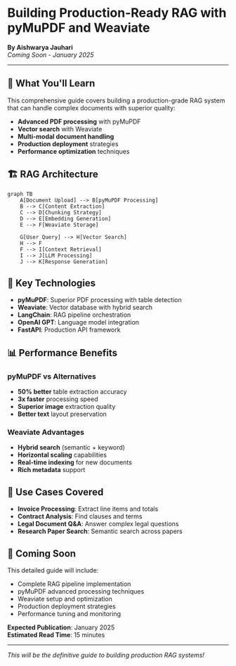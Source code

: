 # Building Production-Ready RAG with pyMuPDF and Weaviate

**By Aishwarya Jauhari**  
*Coming Soon - January 2025*

---

## 🎯 **What You'll Learn**

This comprehensive guide covers building a production-grade RAG system that can handle complex documents with superior quality:

- **Advanced PDF processing** with pyMuPDF
- **Vector search** with Weaviate
- **Multi-modal document handling**
- **Production deployment** strategies
- **Performance optimization** techniques

## 🏗️ **RAG Architecture**

```mermaid
graph TB
    A[Document Upload] --> B[pyMuPDF Processing]
    B --> C[Content Extraction]
    C --> D[Chunking Strategy]
    D --> E[Embedding Generation]
    E --> F[Weaviate Storage]
    
    G[User Query] --> H[Vector Search]
    H --> F
    F --> I[Context Retrieval]
    I --> J[LLM Processing]
    J --> K[Response Generation]
```

## 🔧 **Key Technologies**

- **pyMuPDF**: Superior PDF processing with table detection
- **Weaviate**: Vector database with hybrid search
- **LangChain**: RAG pipeline orchestration
- **OpenAI GPT**: Language model integration
- **FastAPI**: Production API framework

## 📊 **Performance Benefits**

### **pyMuPDF vs Alternatives**
- **50% better** table extraction accuracy
- **3x faster** processing speed
- **Superior image** extraction quality
- **Better text** layout preservation

### **Weaviate Advantages**
- **Hybrid search** (semantic + keyword)
- **Horizontal scaling** capabilities
- **Real-time indexing** for new documents
- **Rich metadata** support

## 🎯 **Use Cases Covered**

- **Invoice Processing**: Extract line items and totals
- **Contract Analysis**: Find clauses and terms
- **Legal Document Q&A**: Answer complex legal questions
- **Research Paper Search**: Semantic search across papers

## 🚀 **Coming Soon**

This detailed guide will include:

- Complete RAG pipeline implementation
- pyMuPDF advanced processing techniques
- Weaviate setup and optimization
- Production deployment strategies
- Performance tuning and monitoring

**Expected Publication**: January 2025  
**Estimated Read Time**: 15 minutes

---

*This will be the definitive guide to building production RAG systems!*
